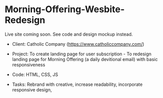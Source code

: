 # Morning-Offering-Wesbite-Redesign

Live site coming soon. See code and design mockup instead.

* Client: Catholic Company (https://www.catholiccompany.com/)

* Project: To create landing page for user subscription - To redesign landing page for Morning Offering (a daily devitional email) with basic responsiveness 

* Code: HTML, CSS, JS

* Tasks: Rebrand with creative, increase readability, incorporate responsive design, 
